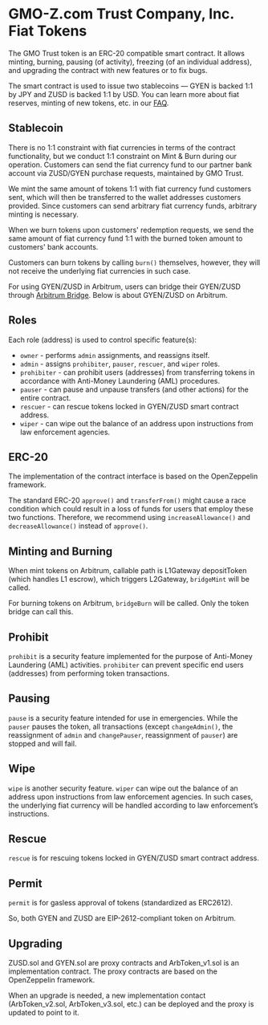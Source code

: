 # GMO-Z.com Trust Company, Inc. Fiat Tokens

The GMO Trust token is an ERC-20 compatible smart contract. It allows minting, burning, pausing (of activity), freezing (of an individual address), and upgrading the contract with new features or to fix bugs.

The smart contract is used to issue two stablecoins — GYEN is backed 1:1 by JPY and ZUSD is backed 1:1 by USD. You can learn more about fiat reserves, minting of new tokens, etc. in our [FAQ](https://stablecoin.z.com/).

## Stablecoin

There is no 1:1 constraint with fiat currencies in terms of the contract functionality, but we conduct 1:1 constraint on Mint & Burn during our operation. Customers can send the fiat currency fund to our partner bank account via ZUSD/GYEN purchase requests, maintained by GMO Trust.

We mint the same amount of tokens 1:1 with fiat currency fund customers sent, which will then be transferred to the wallet addresses customers provided. Since customers can send arbitrary fiat currency funds, arbitrary minting is necessary.

When we burn tokens upon customers' redemption requests, we send the same amount of fiat currency fund 1:1 with the burned token amount to customers' bank accounts. 

Customers can burn tokens by calling `burn()` themselves, however, they will not receive the underlying fiat currencies in such case.

For using GYEN/ZUSD in Arbitrum, users can bridge their GYEN/ZUSD through [Arbitrum Bridge](https://bridge.arbitrum.io/).
Below is about GYEN/ZUSD on Arbitrum.

## Roles

Each role (address) is used to control specific feature(s):

- `owner` - performs `admin` assignments, and reassigns itself.
- `admin` - assigns `prohibiter`, `pauser`, `rescuer`, and `wiper` roles.
- `prohibiter` - can prohibit users (addresses) from transferring tokens in accordance with Anti-Money Laundering (AML) procedures.
- `pauser` - can pause and unpause transfers (and other actions) for the entire contract.
- `rescuer` - can rescue tokens locked in GYEN/ZUSD smart contract address.
- `wiper` - can wipe out the balance of an address upon instructions from law enforcement agencies.

## ERC-20

The implementation of the contract interface is based on the OpenZeppelin framework.

The standard ERC-20 `approve()` and `transferFrom()` might cause a race condition which could result in a loss of funds for users that employ these two functions. Therefore, we recommend using `increaseAllowance()` and `decreaseAllowance()` instead of `approve()`.

## Minting and Burning

When mint tokens on Arbitrum, callable path is L1Gateway depositToken (which handles L1 escrow), which triggers L2Gateway, `bridgeMint` will be called.

For burning tokens on Arbitrum, `bridgeBurn` will be called. Only the token bridge can call this.

## Prohibit

`prohibit` is a security feature implemented for the purpose of Anti-Money Laundering (AML) activities. `prohibiter` can prevent specific end users (addresses) from performing token transactions.

## Pausing

`pause` is a security feature intended for use in emergencies. While the `pauser` pauses the token, all transactions (except `changeAdmin()`, the reassignment of `admin` and `changePauser`, reassignment of `pauser`) are stopped and will fail.

## Wipe

`wipe` is another security feature. `wiper` can wipe out the balance of an address upon instructions from law enforcement agencies. In such cases, the underlying fiat currency will be handled according to law enforcement’s instructions.

## Rescue

`rescue` is for rescuing tokens locked in GYEN/ZUSD smart contract address.

## Permit

`permit` is for gasless approval of tokens (standardized as ERC2612).

So, both GYEN and ZUSD are EIP-2612-compliant token on Arbitrum.

## Upgrading

ZUSD.sol and GYEN.sol are proxy contracts and ArbToken_v1.sol is an implementation contract. The proxy contracts are based on the OpenZeppelin framework.

When an upgrade is needed, a new implementation contact (ArbToken_v2.sol, ArbToken_v3.sol, etc.) can be deployed and the proxy is updated to point to it.

